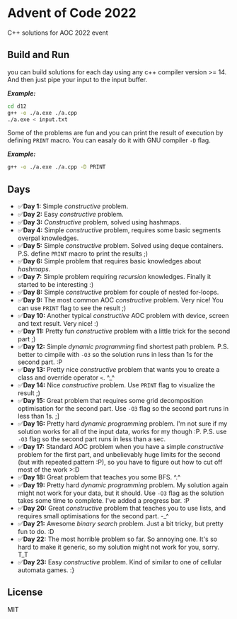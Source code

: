 # Advent of Code 2022
C++ solutions for AOC 2022 event

## Build and Run
you can build solutions for each day using any c++ compiler version >= 14. And then just pipe your input to the input buffer.

***Example:***
```bash
cd d12
g++ -o ./a.exe ./a.cpp
./a.exe < input.txt
```

Some of the problems are fun and you can print the result of execution by defining `PRINT` macro. You can easaly do it with
GNU compiler `-D` flag.

***Example:***
```bash
g++ -o ./a.exe ./a.cpp -D PRINT
```

## Days
* ✅**Day 1:** Simple _constructive_ problem.
* ✅**Day 2:** Easy _constructive_ problem.
* ✅**Day 3:** _Constructive_ problem, solved using hashmaps.
* ✅**Day 4:** Simple _constructive_ problem, requires some basic segments overpal knowledges.
* ✅**Day 5:** Simple _constructive_ problem. Solved using deque containers. P.S. define `PRINT` macro to print the results ;)
* ✅**Day 6:** Simple problem that requires basic knowledges about _hashmaps_.
* ✅**Day 7:** Simple problem requiring _recursion_ knowledges. Finally it started to be interesting :)
* ✅**Day 8:** Simple _constructive_ problem for couple of nested for-loops.
* ✅**Day 9:** The most common AOC _constructive_ problem. Very nice! You can use `PRINT` flag to see the result ;)
* ✅**Day 10:** Another typical _constructive_ AOC problem with device, screen and text result. Very nice! :)
* ✅**Day 11:** Pretty fun _constructive_ problem with a little trick for the second part ;)
* ✅**Day 12:** Simple _dynamic programming_ find shortest path problem. P.S. better to cimpile with `-O3` so the solution runs in less than 1s for the second part. :P
* ✅**Day 13:** Pretty nice _constructive_ problem that wants you to create a class and override operator `<`. ^_^
* ✅**Day 14:** Nice _constructive_ problem. Use `PRINT` flag to visualize the result ;)
* ✅**Day 15:** Great problem that requires some grid decomposition optimisation for the second part. Use `-O3` flag so the second part runs in less than 1s. ;]
* ✅**Day 16:** Pretty hard _dynamic programming_ problem. I'm not sure if my solution works for all of the input data, works for my though :P. P.S. use `-O3` flag so the second part runs in less than a sec.
* ✅**Day 17:** Standard AOC problem when you have a simple _constructive_ problem for the first part, and unbelievably huge limits for the second (but with repeated pattern :P), so you have to figure out how to cut off most of the work >:D
* ✅**Day 18:** Great problem that teaches you some BFS. ^.^
* ✅**Day 19:** Pretty hard _dynamic programming_ problem. My solution again might not work for your data, but it should. Use `-O3` flag as the solution takes some time to complete. I've added a progress bar. :P
* ✅**Day 20:** Great _constructive_ problem that teaches you to use lists, and requires small optimisations for the second part. -_^
* ✅**Day 21:** Awesome _binary search_ problem. Just a bit tricky, but pretty fun to do. :D
* ✅**Day 22:** The most horrible problem so far. So annoying one. It's so hard to make it generic, so my solution might not work for you, sorry. T_T
* ✅**Day 23:** Easy _constructive_ problem. Kind of similar to one of cellular automata games. :}

## License
MIT
